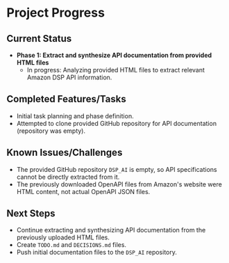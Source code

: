 # Project Progress

## Current Status

- **Phase 1: Extract and synthesize API documentation from provided HTML files**
  - In progress: Analyzing provided HTML files to extract relevant Amazon DSP API information.

## Completed Features/Tasks

- Initial task planning and phase definition.
- Attempted to clone provided GitHub repository for API documentation (repository was empty).

## Known Issues/Challenges

- The provided GitHub repository `DSP_AI` is empty, so API specifications cannot be directly extracted from it.
- The previously downloaded OpenAPI files from Amazon's website were HTML content, not actual OpenAPI JSON files.

## Next Steps

- Continue extracting and synthesizing API documentation from the previously uploaded HTML files.
- Create `TODO.md` and `DECISIONS.md` files.
- Push initial documentation files to the `DSP_AI` repository.

